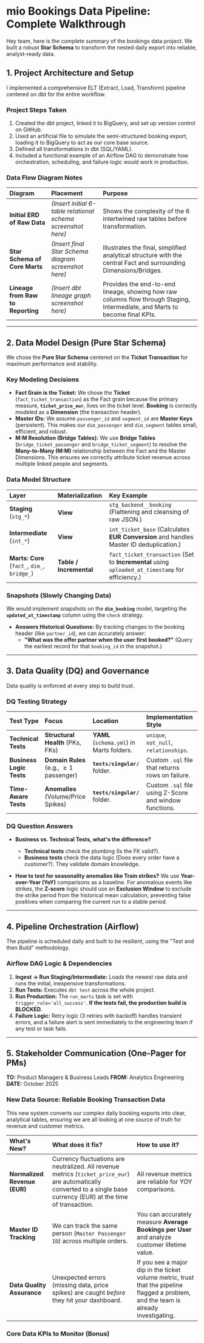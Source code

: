 # mio Bookings Data Pipeline: Complete Walkthrough

Hey team, here is the complete summary of the bookings data project. We built a robust **Star Schema** to transform the nested daily export into reliable, analyst-ready data.

## 1. Project Architecture and Setup

I implemented a comprehensive ELT (Extract, Load, Transform) pipeline centered on dbt for the entire workflow.

### Project Steps Taken

1.  Created the dbt project, linked it to BigQuery, and set up version control on GitHub.
2.  Used an artificial file to simulate the semi-structured booking export, loading it to BigQuery to act as our core base source.
3.  Defined all transformations in dbt (SQL/YAML).
4.  Included a functional example of an Airflow DAG to demonstrate how orchestration, scheduling, and failure logic would work in production.

### Data Flow Diagram Notes

| Diagram | Placement | Purpose |
| :--- | :--- | :--- |
| **Initial ERD of Raw Data** | *(Insert initial 6-table relational schema screenshot here)* | Shows the complexity of the 6 intertwined raw tables before transformation. |
| **Star Schema of Core Marts** | *(Insert final Star Schema diagram screenshot here)* | Illustrates the final, simplified analytical structure with the central Fact and surrounding Dimensions/Bridges. |
| **Lineage from Raw to Reporting** | *(Insert dbt lineage graph screenshot here)* | Provides the end-to-end lineage, showing how raw columns flow through Staging, Intermediate, and Marts to become final KPIs. |

---

## 2. Data Model Design (Pure Star Schema)

We chose the **Pure Star Schema** centered on the **Ticket Transaction** for maximum performance and stability.

### Key Modeling Decisions

* **Fact Grain is the Ticket:** We chose the **Ticket** (`fact_ticket_transaction`) as the Fact grain because the primary measure, **`ticket_price_eur`**, lives on the ticket level. **Booking** is correctly modeled as a **Dimension** (the transaction header).
* **Master IDs:** We assume `passenger_id` and `segment_id` are **Master Keys** (persistent). This makes our `dim_passenger` and `dim_segment` tables small, efficient, and robust.
* **M:M Resolution (Bridge Tables):** We use **Bridge Tables** (`bridge_ticket_passenger` and `bridge_ticket_segment`) to resolve the **Many-to-Many (M:M)** relationship between the Fact and the Master Dimensions. This ensures we correctly attribute ticket revenue across multiple linked people and segments.

### Data Model Structure

| Layer | Materialization | Key Example |
| :--- | :--- | :--- |
| **Staging** (`stg_*`) | **View** | `stg_backend__booking` (Flattening and cleansing of raw JSON.) |
| **Intermediate** (`int_*`) | **View** | `int_ticket_base` (Calculates **EUR Conversion** and handles Master ID deduplication.) |
| **Marts: Core** (`fact_`, `dim_`, `bridge_`) | **Table / Incremental** | `fact_ticket_transaction` (Set to **Incremental** using `uploaded_at_timestamp` for efficiency.) |

### Snapshots (Slowly Changing Data)

We would implement snapshots on the **`dim_booking`** model, targeting the **`updated_at_timestamp`** column using the `check` strategy.

* **Answers Historical Questions:** By tracking changes to the booking header (like `partner_id`), we can accurately answer:
    * **"What was the offer partner when the user first booked?"** (Query the earliest record for that `booking_id` in the snapshot.)

---

## 3. Data Quality (DQ) and Governance

Data quality is enforced at every step to build trust.

### DQ Testing Strategy

| Test Type | Focus | Location | Implementation Style |
| :--- | :--- | :--- | :--- |
| **Technical Tests** | **Structural Health** (PKs, FKs) | **YAML** (`schema.yml`) in Marts folders. | `unique`, `not_null`, `relationships`. |
| **Business Logic Tests** | **Domain Rules** (e.g., $\ge 1$ passenger) | **`tests/singular/`** folder. | Custom `.sql` file that returns rows on failure. |
| **Time-Aware Tests** | **Anomalies** (Volume/Price Spikes) | **`tests/singular/`** folder. | Custom `.sql` file using Z-Score and window functions. |

### DQ Question Answers

* **Business vs. Technical Tests, what's the difference?**
    * **Technical tests** check the plumbing (Is the FK valid?).
    * **Business tests** check the data logic (Does every order have a customer?). They validate domain knowledge.

* **How to test for seasonality anomalies like Train strikes?**
    We use **Year-over-Year (YoY)** comparisons as a baseline. For anomalous events like strikes, the **Z-score** logic should use an **Exclusion Window** to exclude the strike period from the historical mean calculation, preventing false positives when comparing the current run to a stable period.

---

## 4. Pipeline Orchestration (Airflow)

The pipeline is scheduled daily and built to be resilient, using the "Test and then Build" methodology.

### Airflow DAG Logic & Dependencies

1.  **Ingest $\rightarrow$ Run Staging/Intermediate:** Loads the newest raw data and runs the initial, inexpensive transformations.
2.  **Run Tests:** Executes `dbt test` across the whole project.
3.  **Run Production:** The `run_marts` task is set with `trigger_rule='all_success'`. **If the tests fail, the production build is BLOCKED.**
4.  **Failure Logic:** Retry logic (3 retries with backoff) handles transient errors, and a failure alert is sent immediately to the engineering team if any test or task fails.

---

## 5. Stakeholder Communication (One-Pager for PMs)

**TO:** Product Managers & Business Leads
**FROM:** Analytics Engineering
**DATE:** October 2025

### **New Data Source: Reliable Booking Transaction Data**

This new system converts our complex daily booking exports into clear, analytical tables, ensuring we are all looking at one source of truth for revenue and customer metrics.

| What's New? | What does it fix? | How to use it? |
| :--- | :--- | :--- |
| **Normalized Revenue (EUR)** | Currency fluctuations are neutralized. All revenue metrics (`ticket_price_eur`) are automatically converted to a single base currency (EUR) at the time of transaction. | All revenue metrics are reliable for YOY comparisons. |
| **Master ID Tracking** | We can track the same person (`Master Passenger ID`) across multiple orders. | You can accurately measure **Average Bookings per User** and analyze customer lifetime value. |
| **Data Quality Assurance** | Unexpected errors (missing data, price spikes) are caught *before* they hit your dashboard. | If you see a major dip in the ticket volume metric, trust that the pipeline flagged a problem, and the team is already investigating. |

### Core Data KPIs to Monitor (Bonus)

